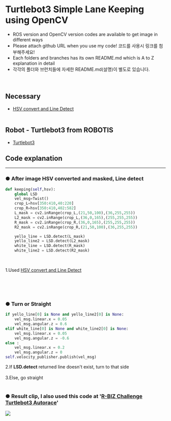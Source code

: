 # Turtlebot3 Simple Lane Keeping using OpenCV
+ ROS version and OpenCV version codes are available to get image in different ways
+ Please attach github URL when you use my code! 코드를 사용시 링크를 첨부해주세요!
+ Each folders and branches has its own README.md which is A to Z explanation in detail 
+ 각각의 폴더와 브런치들에 자세한 README.md(설명)이 별도로 있습니다.
</br></br><br>

## Necessary
+ [HSV convert and Line Detect](https://github.com/engcang/Opencv_tutorial_Matlab_and_python/blob/master/HSD_cvt_LSD_Python)
<br><br>

## Robot - Turtlebot3 from ROBOTIS
+ [Turtlebot3](http://emanual.robotis.com/docs/en/platform/turtlebot3/overview/) </br>

## Code explanation 
***
### ● After image HSV converted and masked, Line detect
  ~~~python
  def keeping(self,hsv):
      global LSD
      vel_msg=Twist()
      crop_L=hsv[350:410,40:220]
      crop_R=hsv[350:410,402:582]
      L_mask = cv2.inRange(crop_L,(21,50,100),(36,255,255))
      L2_mask = cv2.inRange(crop_L,(36,0,165),(255,255,255))
      R_mask = cv2.inRange(crop_R,(36,0,165),(255,255,255))
      R2_mask = cv2.inRange(crop_R,(21,50,100),(36,255,255))

      yello_line = LSD.detect(L_mask)
      yello_line2 = LSD.detect(L2_mask)
      white_line = LSD.detect(R_mask)
      white_line2 = LSD.detect(R2_mask)
  ~~~
  <br>
  
  1.Used [HSV convert and Line Detect](https://github.com/engcang/Opencv_tutorial_Matlab_and_python/blob/master/HSD_cvt_LSD_Python) <br><br>

<br><br>
### ● Turn or Straight
  ~~~python
  if yello_line[0] is None and yello_line2[0] is None:
      vel_msg.linear.x = 0.05
      vel_msg.angular.z = 0.6
  elif white_line[0] is None and white_line2[0] is None:
      vel_msg.linear.x = 0.05
      vel_msg.angular.z = -0.6
  else :
      vel_msg.linear.x = 0.2
      vel_msg.angular.z = 0
  self.velocity_publisher.publish(vel_msg)
  ~~~
 
  2.If **LSD.detect** returned line doesn't exist, turn to that side<br><br>
  3.Else, go straight <br><br>

### ● Result clip, I also used this code at '[R-BIZ Challenge Turtlebot3 Autorace](http://emanual.robotis.com/docs/en/platform/turtlebot3/autonomous_driving/#autonomous-driving)'
<p align="">
<img src="https://github.com/engcang/image-files/blob/master/opencv/Turtlebot3_LaneKeeping.gif" />
</p>
